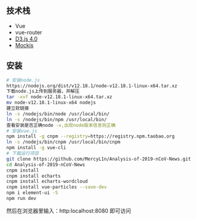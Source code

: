 技术栈
------
* Vue
* vue-router
* [D3.js 4.0](https://d3js.org/ "D3js v4") 
* [Mockjs](http://mockjs.com/ "Mockjs")

安装
----
```bash
# 安装node.js
https://nodejs.org/dist/v12.18.1/node-v12.18.1-linux-x64.tar.xz
下载node.js上传到服务器，并解压
tar -xvf node-v12.18.1-linux-x64.tar.xz
mv node-v12.18.1-linux-x64 nodejs
建立软链接
ln -s /nodejs/bin/node /usr/local/bin/
ln -s /nodejs/bin/npm /usr/local/bin/
查看安装是否正确node -v,出现node版本信息则正确
# 安装vue.js
npm install -g cnpm --registry=https://registry.npm.taobao.org
ln -s /nodejs/bin/cnpm /usr/local/bin/cnpm
npm install -g vue-cli
# 下载运行项目
git clone https://github.com/MercyL1n/Analysis-of-2019-nCoV-News.git
cd Analysis-of-2019-nCoV-News
cnpm install
cnpm install echarts
cnpm install echarts-wordcloud
cnpm install vue-particles --save-dev
npm i element-ui -S
npm run dev
```
然后在浏览器里输入：http:localhost:8080 即可访问


